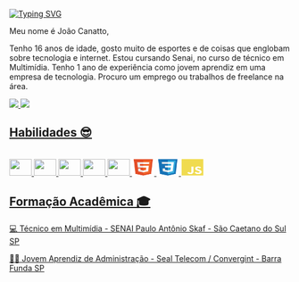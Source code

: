 <a href="https://git.io/typing-svg"><img src="https://readme-typing-svg.demolab.com?font=Chakra+Petch&pause=1000&color=FFFFFF&random=false&width=435&lines=Ol%C3%A1%2C+meu+nome+%C3%A9+Jo%C3%A3o+Canatto!+%F0%9F%A6%A5;Seja+bem-vindo+amigo!+%F0%9F%AB%A1" alt="Typing SVG" /></a>

           
          
<div>
  <p font-family= "Chakra Petch">
    Meu nome é João Canatto, 
  </p>

  <p>
    Tenho 16 anos de idade, gosto muito de esportes e de coisas que englobam sobre tecnologia e internet. Estou cursando Senai, no curso de técnico em Multimídia. Tenho 1 ano de experiência como jovem aprendiz em uma empresa de tecnologia. Procuro um emprego ou trabalhos de freelance na área.
  </p>
</div>

<div>
  <a href="https://github.com/jvcanatto">
  <img height="180em" src="https://github-readme-stats.vercel.app/api?username=jvcanatto&show_icons=true&theme=tokyonight&include_all_commits=true&count_private=true"/>
  <img height="180em" src="https://github-readme-stats.vercel.app/api/top-langs/?username=jvcanatto&layout=compact&langs_count=7&theme=tokyonight"/>
</div>



<h2>Habilidades 😎</h2>
<div style="display: inline_block"><br>
<img height="30" width="40" src="https://cdn.jsdelivr.net/gh/devicons/devicon@latest/icons/behance/behance-original.svg" />
<img height="30" width="40" src="https://cdn.jsdelivr.net/gh/devicons/devicon@latest/icons/canva/canva-original.svg" />
<img height="30" width="40" src="https://cdn.jsdelivr.net/gh/devicons/devicon@latest/icons/figma/figma-original.svg" />
<img height="30" width="40" src="https://cdn.jsdelivr.net/gh/devicons/devicon@latest/icons/illustrator/illustrator-plain.svg" />
<img height="30" width="40" src="https://cdn.jsdelivr.net/gh/devicons/devicon@latest/icons/photoshop/photoshop-original.svg" />
 <img height="30" width="40" src="https://raw.githubusercontent.com/devicons/devicon/master/icons/html5/html5-original.svg">
 <img height="30" width="40" src="https://raw.githubusercontent.com/devicons/devicon/master/icons/css3/css3-original.svg">
 <img height="30" width="40" src="https://raw.githubusercontent.com/devicons/devicon/master/icons/javascript/javascript-plain.svg">
</div>




<div>
  <h2>Formação Acadêmica 🎓</h2> 
    <p>💻 Técnico em Multimídia - SENAI Paulo Antônio Skaf - São Caetano do Sul SP </p> 
    <p>👨‍💼 Jovem Aprendiz de Administração - Seal Telecom / Convergint - Barra Funda SP </p> 
</div>
